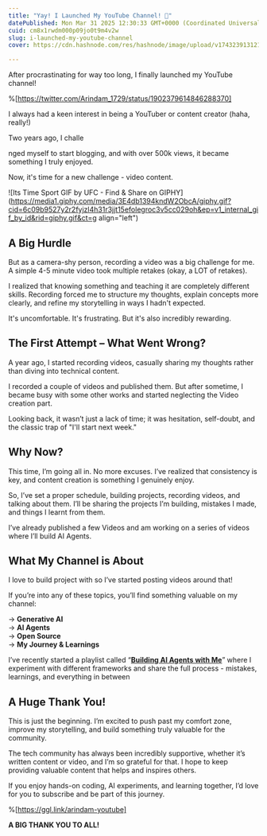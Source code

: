 ```yaml
---
title: "Yay! I Launched My YouTube Channel! 🎉"
datePublished: Mon Mar 31 2025 12:30:33 GMT+0000 (Coordinated Universal Time)
cuid: cm8x1rwdm000p09jo0t9m4v2w
slug: i-launched-my-youtube-channel
cover: https://cdn.hashnode.com/res/hashnode/image/upload/v1743239131210/3ac1cc32-1487-41e2-9cbf-e6258cf72c08.png

---
```


After procrastinating for way too long, I finally launched my YouTube channel!

%[https://twitter.com/Arindam_1729/status/1902379614846288370] 

I always had a keen interest in being a YouTuber or content creator (haha, really!)  
  
Two years ago, I challe

nged myself to start blogging, and with over 500k views, it became something I truly enjoyed.

Now, it's time for a new challenge - video content.

![Its Time Sport GIF by UFC - Find & Share on GIPHY](https://media1.giphy.com/media/3E4db1394kndW2ObcA/giphy.gif?cid=6c09b9527y2r2fyjzl4h31r3jjt15efolegroc3v5cc029oh&ep=v1_internal_gif_by_id&rid=giphy.gif&ct=g align="left")

## A Big Hurdle

But as a camera-shy person, recording a video was a big challenge for me. A simple 4-5 minute video took multiple retakes (okay, a LOT of retakes).

I realized that knowing something and teaching it are completely different skills. Recording forced me to structure my thoughts, explain concepts more clearly, and refine my storytelling in ways I hadn't expected.

It's uncomfortable. It's frustrating. But it's also incredibly rewarding.

## The First Attempt – What Went Wrong?

A year ago, I started recording videos, casually sharing my thoughts rather than diving into technical content.

I recorded a couple of videos and published them. But after sometime, I became busy with some other works and started neglecting the Video creation part.

Looking back, it wasn’t just a lack of time; it was hesitation, self-doubt, and the classic trap of "I'll start next week."

## Why Now?

This time, I’m going all in. No more excuses. I’ve realized that consistency is key, and content creation is something I genuinely enjoy.

So, I’ve set a proper schedule, building projects, recording videos, and talking about them. I’ll be sharing the projects I’m building, mistakes I made, and things I learnt from them.

I’ve already published a few Videos and am working on a series of videos where I’ll build AI Agents.

## What My Channel is About

I love to build project with so I’ve started posting videos around that!

If you’re into any of these topics, you’ll find something valuable on my channel:

→ **Generative AI**  
→ **AI Agents**  
→ **Open Source**  
→ **My Journey & Learnings**

I’ve recently started a playlist called “[**Building AI Agents with Me**](https://www.youtube.com/playlist?list=PLMZM1DAlf0LqixhAG9BDk4O_FjqnaogK8)” where I experiment with different frameworks and share the full process - mistakes, learnings, and everything in between

## A Huge Thank You!

This is just the beginning. I’m excited to push past my comfort zone, improve my storytelling, and build something truly valuable for the community.

The tech community has always been incredibly supportive, whether it’s written content or video, and I’m so grateful for that. I hope to keep providing valuable content that helps and inspires others.

If you enjoy hands-on coding, AI experiments, and learning together, I’d love for you to subscribe and be part of this journey.

%[https://ggl.link/arindam-youtube] 

**A BIG THANK YOU TO ALL!**